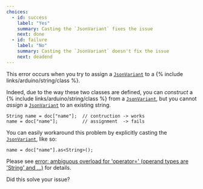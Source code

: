 ```yaml
---
choices:
  - id: success
    label: "Yes"
    summary: Casting the `JsonVariant` fixes the issue
    next: done
  - id: failure
    label: "No"
    summary: Casting the `JsonVariant` doesn't fix the issue
    next: deadend
---
```


This error occurs when you try to assign a [`JsonVariant`](/v6/api/jsonvariant/) to a {% include links/arduino/string/class %}.

Indeed, due to the way these two classes are defined, you can *construct* a {% include links/arduino/string/class %} from a [`JsonVariant`](/v6/api/jsonvariant/), but you cannot *assign* a [`JsonVariant`](/v6/api/jsonvariant/) to an existing string.

```
String name = doc["name"];  // contruction -> works
name = doc["name"];         // assignment  -> fails
```

You can easily workaround this problem by explicitly casting the [`JsonVariant`](/v6/api/jsonvariant/), like so:

```
name = doc["name"].as<String>();
```

Please see [error: ambiguous overload for 'operator=' (operand types are 'String' and ...)](/v6/error/ambiguous-overload-for-operator-equal/) for details.

Did this solve your issue?